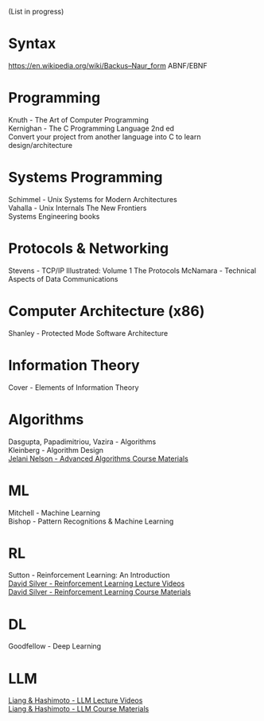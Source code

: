 (List in progress)

# Syntax
https://en.wikipedia.org/wiki/Backus–Naur_form
ABNF/EBNF

# Programming
Knuth - The Art of Computer Programming<br>
Kernighan - The C Programming Language 2nd ed<br>
Convert your project from another language into C to learn design/architecture<br>

# Systems Programming 
Schimmel - Unix Systems for Modern Architectures<br>
Vahalla - Unix Internals The New Frontiers<br>
Systems Engineering books<br>

# Protocols & Networking
Stevens - TCP/IP Illustrated: Volume 1 The Protocols
McNamara - Technical Aspects of Data Communications

# Computer Architecture (x86)
Shanley - Protected Mode Software Architecture

# Information Theory
Cover - Elements of Information Theory

# Algorithms
Dasgupta, Papadimitriou, Vazira - Algorithms<br>
Kleinberg - Algorithm Design<br>
[Jelani Nelson - Advanced Algorithms Course Materials](https://people.seas.harvard.edu/~cs224/fall14/lec.html)<br>

# ML
Mitchell - Machine Learning<br>
Bishop - Pattern Recognitions & Machine Learning<br>

# RL
Sutton - Reinforcement Learning: An Introduction<br>
[David Silver - Reinforcement Learning Lecture Videos](https://www.youtube.com/playlist?list=PLqYmG7hTraZDM-OYHWgPebj2MfCFzFObQ)<br>
[David Silver - Reinforcement Learning Course Materials](https://davidstarsilver.wordpress.com/teaching/)<br>

# DL
Goodfellow - Deep Learning

# LLM
[Liang & Hashimoto - LLM Lecture Videos](https://youtube.com/playlist?list=PLoROMvodv4rOY23Y0BoGoBGgQ1zmU_MT_&si=DA-PEKue0Uzsp1jN)<br>
[Liang & Hashimoto - LLM Course Materials](https://stanford-cs336.github.io/spring2024/index.html)<br>

